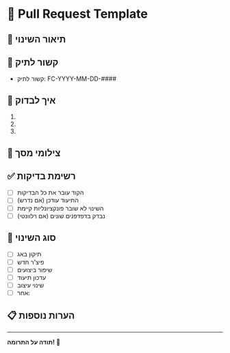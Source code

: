 # 🚀 Pull Request Template

## 📝 תיאור השינוי
<!-- תאר מה השינוי עושה ולמה הוא נדרש -->

## 🔗 קשור לתיק
<!-- אם השינוי קשור לתיק ספציפי, ציין את המזהה -->
- קשור לתיק: FC-YYYY-MM-DD-####

## 🧪 איך לבדוק
<!-- איך לבדוק שהשינוי עובד כמו שצריך -->
1. 
2. 
3. 

## 📸 צילומי מסך
<!-- אם יש שינויים ויזואליים, צרף צילומי מסך -->

## ✅ רשימת בדיקות
- [ ] הקוד עובר את כל הבדיקות
- [ ] התיעוד עודכן (אם נדרש)
- [ ] השינוי לא שובר פונקציונליות קיימת
- [ ] נבדק בדפדפנים שונים (אם רלוונטי)

## 🔄 סוג השינוי
- [ ] תיקון באג
- [ ] פיצ'ר חדש
- [ ] שיפור ביצועים
- [ ] עדכון תיעוד
- [ ] שינוי עיצוב
- [ ] אחר: 

## 📋 הערות נוספות
<!-- הערות נוספות למבקרי הקוד -->

---

**תודה על התרומה!** 🙏
